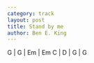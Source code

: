 ```yaml
---
category: track
layout: post
title: Stand by me
author: Ben E. King
---
```


<canvas class="chords">G | G | Em | Em
C | D | G | G</canvas>





